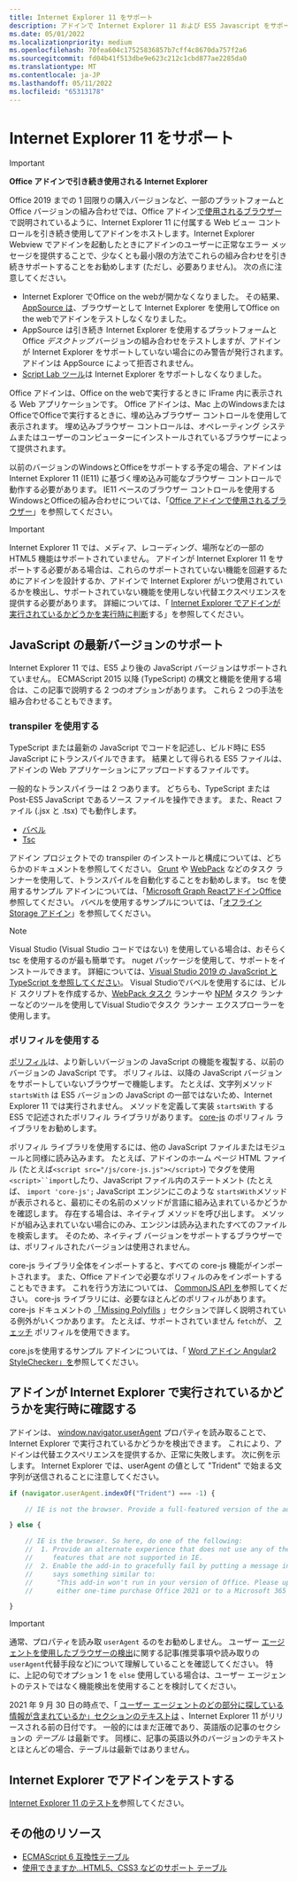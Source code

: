 ```yaml
---
title: Internet Explorer 11 をサポート
description: アドインで Internet Explorer 11 および ES5 Javascript をサポートする方法について説明します。
ms.date: 05/01/2022
ms.localizationpriority: medium
ms.openlocfilehash: 70fea604c17525836857b7cff4c8670da757f2a6
ms.sourcegitcommit: fd04b41f513dbe9e623c212c1cbd877ae2285da0
ms.translationtype: MT
ms.contentlocale: ja-JP
ms.lasthandoff: 05/11/2022
ms.locfileid: "65313178"
---
```

# <a name="support-internet-explorer-11"></a>Internet Explorer 11 をサポート

> [!IMPORTANT]
> **Office アドインで引き続き使用される Internet Explorer**
>
> Office 2019 までの 1 回限りの購入バージョンなど、一部のプラットフォームとOffice バージョンの組み合わせでは、Office アドイン[で使用されるブラウザー](../concepts/browsers-used-by-office-web-add-ins.md)で説明されているように、Internet Explorer 11 に付属する Web ビュー コントロールを引き続き使用してアドインをホストします。Internet Explorer Webview でアドインを起動したときにアドインのユーザーに正常なエラー メッセージを提供することで、少なくとも最小限の方法でこれらの組み合わせを引き続きサポートすることをお勧めします (ただし、必要ありません)。 次の点に注意してください。
>
> - Internet Explorer でOffice on the webが開かなくなりました。 その結果、[AppSource は](/office/dev/store/submit-to-appsource-via-partner-center)、ブラウザーとして Internet Explorer を使用してOffice on the webでアドインをテストしなくなりました。
> - AppSource は引き続き Internet Explorer を使用するプラットフォームとOffice *デスクトップ* バージョンの組み合わせをテストしますが、アドインが Internet Explorer をサポートしていない場合にのみ警告が発行されます。アドインは AppSource によって拒否されません。
> - [Script Lab ツール](../overview/explore-with-script-lab.md)は Internet Explorer をサポートしなくなりました。

Office アドインは、Office on the webで実行するときに IFrame 内に表示される Web アプリケーションです。 Office アドインは、Mac 上のWindowsまたはOfficeでOfficeで実行するときに、埋め込みブラウザー コントロールを使用して表示されます。 埋め込みブラウザー コントロールは、オペレーティング システムまたはユーザーのコンピューターにインストールされているブラウザーによって提供されます。

以前のバージョンのWindowsとOfficeをサポートする予定の場合、アドインは Internet Explorer 11 (IE11) に基づく埋め込み可能なブラウザー コントロールで動作する必要があります。 IE11 ベースのブラウザー コントロールを使用するWindowsとOfficeの組み合わせについては、「[Office アドインで使用されるブラウザー](../concepts/browsers-used-by-office-web-add-ins.md)」を参照してください。

> [!IMPORTANT]
> Internet Explorer 11 では、メディア、レコーディング、場所などの一部の HTML5 機能はサポートされていません。 アドインが Internet Explorer 11 をサポートする必要がある場合は、これらのサポートされていない機能を回避するためにアドインを設計するか、アドインで Internet Explorer がいつ使用されているかを検出し、サポートされていない機能を使用しない代替エクスペリエンスを提供する必要があります。 詳細については、「 [Internet Explorer でアドインが実行されているかどうかを実行時に判断](#determine-at-runtime-if-the-add-in-is-running-in-internet-explorer)する」を参照してください。

## <a name="support-for-recent-versions-of-javascript"></a>JavaScript の最新バージョンのサポート

Internet Explorer 11 では、ES5 より後の JavaScript バージョンはサポートされていません。 ECMAScript 2015 以降 (TypeScript) の構文と機能を使用する場合は、この記事で説明する 2 つのオプションがあります。 これら 2 つの手法を組み合わせることもできます。

### <a name="use-a-transpiler"></a>transpiler を使用する

TypeScript または最新の JavaScript でコードを記述し、ビルド時に ES5 JavaScript にトランスパイルできます。 結果として得られる ES5 ファイルは、アドインの Web アプリケーションにアップロードするファイルです。

一般的なトランスパイラーは 2 つあります。 どちらも、TypeScript または Post-ES5 JavaScript であるソース ファイルを操作できます。 また、React ファイル (.jsx と .tsx) でも動作します。

- [バベル](https://babeljs.io/)
- [Tsc](https://www.typescriptlang.org/index.html)

アドイン プロジェクトでの transpiler のインストールと構成については、どちらかのドキュメントを参照してください。 [Grunt](https://gruntjs.com/) や [WebPack](https://webpack.js.org/) などのタスク ランナーを使用して、トランスパイルを自動化することをお勧めします。 tsc を使用するサンプル アドインについては、「[Microsoft Graph ReactアドインOffice](https://github.com/OfficeDev/Office-Add-in-samples/tree/main/Samples/auth/Office-Add-in-Microsoft-Graph-React)参照してください。 バベルを使用するサンプルについては、「[オフライン Storage アドイン](https://github.com/OfficeDev/Office-Add-in-samples/tree/main/Samples/Excel.OfflineStorageAddin)」を参照してください。

> [!NOTE]
> Visual Studio (Visual Studio コードではない) を使用している場合は、おそらく tsc を使用するのが最も簡単です。 nuget パッケージを使用して、サポートをインストールできます。 詳細については、[Visual Studio 2019 の JavaScript と TypeScript を参照してください](/visualstudio/javascript/javascript-in-vs-2019)。 Visual Studioでバベルを使用するには、ビルド スクリプトを作成するか、[WebPack タスク](https://marketplace.visualstudio.com/items?itemName=MadsKristensen.WebPackTaskRunner) ランナーや [NPM](https://marketplace.visualstudio.com/items?itemName=MadsKristensen.NPMTaskRunner) タスク ランナーなどのツールを使用してVisual Studioでタスク ランナー エクスプローラーを使用します。

### <a name="use-a-polyfill"></a>ポリフィルを使用する

[ポリフィル](https://en.wikipedia.org/wiki/Polyfill_(programming))は、より新しいバージョンの JavaScript の機能を複製する、以前のバージョンの JavaScript です。 ポリフィルは、以降の JavaScript バージョンをサポートしていないブラウザーで機能します。 たとえば、文字列メソッド `startsWith` は ES5 バージョンの JavaScript の一部ではないため、Internet Explorer 11 では実行されません。 メソッドを定義して実装 `startsWith` する ES5 で記述されたポリフィル ライブラリがあります。 [core-js](https://github.com/zloirock/core-js) のポリフィル ライブラリをお勧めします。

ポリフィル ライブラリを使用するには、他の JavaScript ファイルまたはモジュールと同様に読み込みます。 たとえば、アドインのホーム ページ HTML ファイル (たとえば`<script src="/js/core-js.js"></script>`) でタグを使用`<script>``import`したり、JavaScript ファイル内のステートメント (たとえば、 `import 'core-js';` JavaScript エンジンにこのような `startsWith`メソッドが表示されると、最初にその名前のメソッドが言語に組み込まれているかどうかを確認します。 存在する場合は、ネイティブ メソッドを呼び出します。 メソッドが組み込まれていない場合にのみ、エンジンは読み込まれたすべてのファイルを検索します。 そのため、ネイティブ バージョンをサポートするブラウザーでは、ポリフィルされたバージョンは使用されません。

core-js ライブラリ全体をインポートすると、すべての core-js 機能がインポートされます。 また、Office アドインで必要なポリフィルのみをインポートすることもできます。 これを行う方法については、 [CommonJS API を](https://github.com/zloirock/core-js#commonjs-api)参照してください。 core-js ライブラリには、必要なほとんどのポリフィルがあります。 core-js ドキュメントの [「Missing Polyfills](https://github.com/zloirock/core-js#missing-polyfills) 」セクションで詳しく説明されている例外がいくつかあります。 たとえば、サポートされていません `fetch`が、 [フェッチ](https://github.com/github/fetch) ポリフィルを使用できます。

core.jsを使用するサンプル アドインについては、「 [Word アドイン Angular2 StyleChecker」を](https://github.com/OfficeDev/Word-Add-in-Angular2-StyleChecker)参照してください。

## <a name="determine-at-runtime-if-the-add-in-is-running-in-internet-explorer"></a>アドインが Internet Explorer で実行されているかどうかを実行時に確認する

アドインは、 [window.navigator.userAgent](https://developer.mozilla.org/docs/Web/API/Navigator/userAgent) プロパティを読み取ることで、Internet Explorer で実行されているかどうかを検出できます。 これにより、アドインは代替エクスペリエンスを提供するか、正常に失敗します。 次に例を示します。 Internet Explorer では、userAgent の値として "Trident" で始まる文字列が送信されることに注意してください。

```javascript
if (navigator.userAgent.indexOf("Trident") === -1) {

    // IE is not the browser. Provide a full-featured version of the add-in here.

} else {

    // IE is the browser. So here, do one of the following: 
    //  1. Provide an alternate experience that does not use any of the HTML5
    //     features that are not supported in IE.
    //  2. Enable the add-in to gracefully fail by putting a message in the UI that
    //     says something similar to: 
    //      "This add-in won't run in your version of Office. Please upgrade to 
    //      either one-time purchase Office 2021 or to a Microsoft 365 account."          

}
```

> [!IMPORTANT]
> 通常、プロパティを読み取 `userAgent` るのをお勧めしません。 ユーザー [エージェントを使用したブラウザーの検出](https://developer.mozilla.org/en-US/docs/Web/HTTP/Browser_detection_using_the_user_agent)に関する記事(推奨事項や読み取りの `userAgent`代替手段など)について理解していることを確認してください。 特に、上記の句でオプション 1 を `else` 使用している場合は、ユーザー エージェントのテストではなく機能検出を使用することを検討してください。
>
> 2021 年 9 月 30 日の時点で、「 [ユーザー エージェントのどの部分に探している情報が含まれているか」セクションのテキストは](https://developer.mozilla.org/en-US/docs/Web/HTTP/Browser_detection_using_the_user_agent#which_part_of_the_user_agent_contains_the_information_you_are_looking_for) 、Internet Explorer 11 がリリースされる前の日付です。 一般的にはまだ正確であり、英語版の記事のセクションの *テーブル* は最新です。 同様に、記事の英語以外のバージョンのテキストとほとんどの場合、テーブルは最新ではありません。

## <a name="test-an-add-in-on-internet-explorer"></a>Internet Explorer でアドインをテストする

[Internet Explorer 11 のテストを](../testing/ie-11-testing.md)参照してください。

## <a name="additional-resources"></a>その他のリソース

- [ECMAScript 6 互換性テーブル](https://kangax.github.io/compat-table/es6/)
- [使用できますか...HTML5、CSS3 などのサポート テーブル](https://caniuse.com/)
